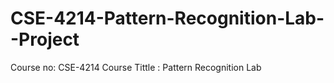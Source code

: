 # CSE-4214-Pattern-Recognition-Lab--Project
Course no: CSE-4214  Course Tittle : Pattern Recognition Lab
